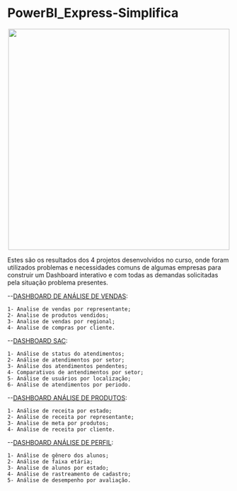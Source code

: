 # PowerBI_Express-Simplifica

<div align="center">
<img src="![Certificado - Simplifica Power BI Express](https://github.com/Jottiinha/PowerBI_Express-Simplifica/assets/97920946/934e93cf-2083-4241-a860-bae6fea6987d)" width="500px"/>
</div>

Estes são os resultados dos 4 projetos desenvolvidos no curso, onde foram utilizados problemas e necessidades comuns de algumas empresas para construir um Dashboard interativo e com todas as demandas solicitadas pela situação problema presentes.

--[DASHBOARD DE ANÁLISE DE VENDAS](https://github.com/Jottiinha/PowerBI_Express-Simplifica/tree/main/1-%20An%C3%A1lise%20de%20Vendas):

	1- Analise de vendas por representante;
	2- Analise de produtos vendidos;
	3- Analise de vendas por regional;
	4- Analise de compras por cliente.

--[DASHBOARD SAC](https://github.com/Jottiinha/PowerBI_Express-Simplifica/tree/main/2-%20Dashboard%20SAC):

	1- Análise de status do atendimentos;
	2- Análise de atendimentos por setor;
	3- Análise dos atendimentos pendentes;
	4- Comparativos de antendimentos por setor;
	5- Análise de usuários por localização;
 	6- Análise de atendimentos por periodo.

--[DASHBOARD ANÁLISE DE PRODUTOS](https://github.com/Jottiinha/PowerBI_Express-Simplifica/tree/main/3%20-%20An%C3%A1lise%20de%20Produtos):

	1- Análise de receita por estado;
 	2- Análise de receita por representante;
	3- Analise de meta por produtos;
	4- Análise de receita por cliente.

--[DASHBOARD ANÁLISE DE PERFIL](https://github.com/Jottiinha/PowerBI_Express-Simplifica/tree/main/4%20-%20An%C3%A1lise%20de%20Perfil): 

	1- Análise de gênero dos alunos;
 	2- Análise de faixa etária;
	3- Analise de alunos por estado;
 	4- Análise de rastreamento de cadastro;
	5- Análise de desempenho por avaliação.
 
